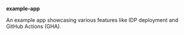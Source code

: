 **example-app**

An example app showcasing various features like IDP deployment and GitHub Actions (GHA).
